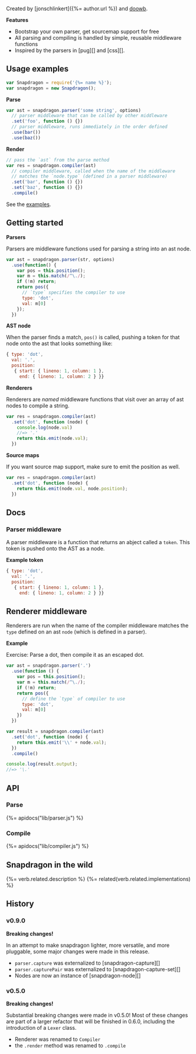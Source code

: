 Created by [jonschlinkert]({%= author.url %}) and [doowb](https://github.com/doowb).

**Features**

- Bootstrap your own parser, get sourcemap support for free
- All parsing and compiling is handled by simple, reusable middleware functions
- Inspired by the parsers in [pug][] and [css][].

## Usage examples

```js
var Snapdragon = require('{%= name %}');
var snapdragon = new Snapdragon();
```

**Parse**

```js
var ast = snapdragon.parser('some string', options)
  // parser middleware that can be called by other middleware
  .set('foo', function () {})
  // parser middleware, runs immediately in the order defined
  .use(bar())
  .use(baz())
```

**Render**

```js
// pass the `ast` from the parse method
var res = snapdragon.compiler(ast)
  // compiler middleware, called when the name of the middleware
  // matches the `node.type` (defined in a parser middleware)
  .set('bar', function () {})
  .set('baz', function () {})
  .compile()
```

See the [examples](./examples/).

## Getting started

**Parsers**

Parsers are middleware functions used for parsing a string into an ast node.

```js
var ast = snapdragon.parser(str, options)
  .use(function() {
    var pos = this.position();
    var m = this.match(/^\./);
    if (!m) return;
    return pos({
      // `type` specifies the compiler to use
      type: 'dot',
      val: m[0]
    });
  })
```

**AST node**

When the parser finds a match, `pos()` is called, pushing a token for that node onto the ast that looks something like:

```js
{ type: 'dot',
  val: '.',
  position:
   { start: { lineno: 1, column: 1 },
     end: { lineno: 1, column: 2 } }}
```

**Renderers**

Renderers are _named_ middleware functions that visit over an array of ast nodes to compile a string.


```js
var res = snapdragon.compiler(ast)
  .set('dot', function (node) {
    console.log(node.val)
    //=> '.'
    return this.emit(node.val);
  })
```

**Source maps**

If you want source map support, make sure to emit the position as well.

```js
var res = snapdragon.compiler(ast)
  .set('dot', function (node) {
    return this.emit(node.val, node.position);
  })
```

## Docs

### Parser middleware

A parser middleware is a function that returns an abject called a `token`. This token is pushed onto the AST as a node.

**Example token**

```js
{ type: 'dot',
  val: '.',
  position:
   { start: { lineno: 1, column: 1 },
     end: { lineno: 1, column: 2 } }}
```

## Renderer middleware

Renderers are run when the name of the compiler middleware matches the `type` defined on an ast `node` (which is defined in a parser).

**Example**

Exercise: Parse a dot, then compile it as an escaped dot.

```js
var ast = snapdragon.parser('.')
  .use(function () {
    var pos = this.position();
    var m = this.match(/^\./);
    if (!m) return;
    return pos({
      // define the `type` of compiler to use
      type: 'dot',
      val: m[0]
    })
  })

var result = snapdragon.compiler(ast)
  .set('dot', function (node) {
    return this.emit('\\' + node.val);
  })
  .compile()

console.log(result.output);
//=> '\.'
```

## API

### Parse
{%= apidocs("lib/parser.js") %}

### Compile
{%= apidocs("lib/compiler.js") %}


## Snapdragon in the wild
{%= verb.related.description %}
{%= related(verb.related.implementations) %}


## History

### v0.9.0

**Breaking changes!**

In an attempt to make snapdragon lighter, more versatile, and more pluggable, some major changes were made in this release. 

- `parser.capture` was externalized to [snapdragon-capture][]
- `parser.capturePair` was externalized to [snapdragon-capture-set][]
- Nodes are now an instance of [snapdragon-node][]

### v0.5.0

**Breaking changes!**

Substantial breaking changes were made in v0.5.0! Most of these changes are part of a larger refactor that will be finished in 0.6.0, including the introduction of a `Lexer` class. 

- Renderer was renamed to `Compiler`
- the `.render` method was renamed to `.compile`
